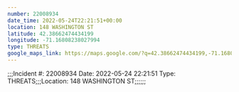 ```yaml
---
number: 22008934
date_time: 2022-05-24T22:21:51+00:00
location: 148 WASHINGTON ST
latitude: 42.38662474434199
longitude: -71.16808238027994
type: THREATS
google_maps_link: https://maps.google.com/?q=42.38662474434199,-71.16808238027994
---
```


;;;Incident #: 22008934  Date: 2022-05-24 22:21:51   Type: THREATS;;;Location: 148 WASHINGTON ST;;;;;;
